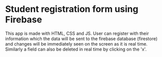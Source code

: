 # Student registration form using Firebase

This app is made with HTML, CSS and JS. User can register with their information which the data will be sent to the firebase database (firestore) and changes will be immediately seen on the screen as it is real time. Similarly a field can also be deleted in real time by clicking on the 'x'.
